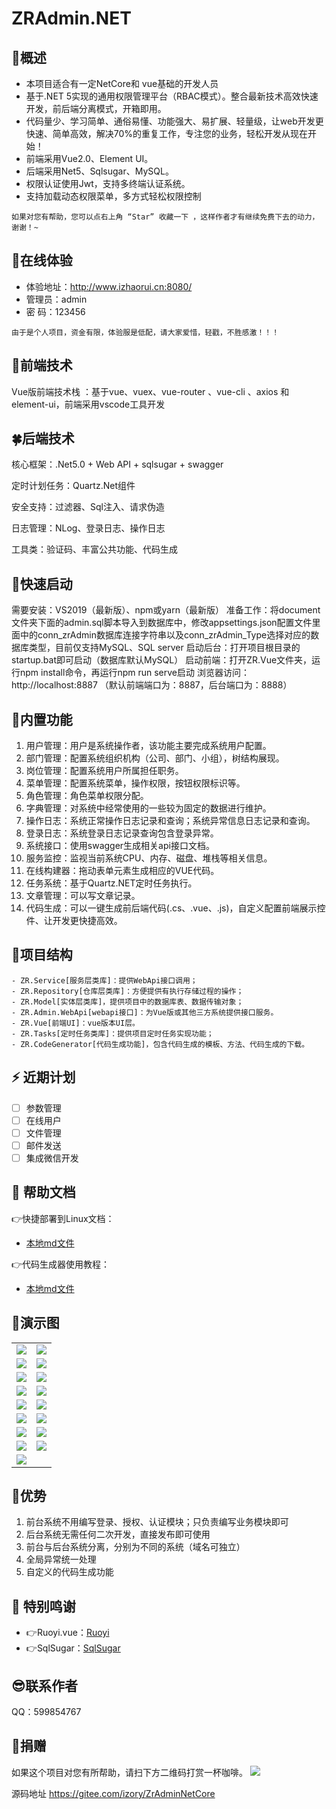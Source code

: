 # ZRAdmin.NET

## 🍟概述
* 本项目适合有一定NetCore和 vue基础的开发人员
* 基于.NET 5实现的通用权限管理平台（RBAC模式）。整合最新技术高效快速开发，前后端分离模式，开箱即用。
* 代码量少、学习简单、通俗易懂、功能强大、易扩展、轻量级，让web开发更快速、简单高效，解决70%的重复工作，专注您的业务，轻松开发从现在开始！
* 前端采用Vue2.0、Element UI。
* 后端采用Net5、Sqlsugar、MySQL。
* 权限认证使用Jwt，支持多终端认证系统。
* 支持加载动态权限菜单，多方式轻松权限控制

```
如果对您有帮助，您可以点右上角 “Star” 收藏一下 ，这样作者才有继续免费下去的动力，谢谢！~
```

## 🍿在线体验
- 体验地址：http://www.izhaorui.cn:8080/
- 管理员：admin
- 密  码：123456

```
由于是个人项目，资金有限，体验服是低配，请大家爱惜，轻戳，不胜感激！！！
```
## 🍁前端技术
Vue版前端技术栈 ：基于vue、vuex、vue-router 、vue-cli 、axios 和 element-ui，前端采用vscode工具开发

## 🍀后端技术
核心框架：.Net5.0 + Web API + sqlsugar + swagger

定时计划任务：Quartz.Net组件

安全支持：过滤器、Sql注入、请求伪造

日志管理：NLog、登录日志、操作日志

工具类：验证码、丰富公共功能、代码生成

## 🍄快速启动
需要安装：VS2019（最新版）、npm或yarn（最新版）
准备工作：将document文件夹下面的admin.sql脚本导入到数据库中，修改appsettings.json配置文件里面中的conn_zrAdmin数据库连接字符串以及conn_zrAdmin_Type选择对应的数据库类型，目前仅支持MySQL、SQL server
启动后台：打开项目根目录的startup.bat即可启动（数据库默认MySQL）
启动前端：打开ZR.Vue文件夹，运行npm install命令，再运行npm run serve启动
浏览器访问：http://localhost:8887 （默认前端端口为：8887，后台端口为：8888）


## 🍖内置功能

1. 用户管理：用户是系统操作者，该功能主要完成系统用户配置。
2. 部门管理：配置系统组织机构（公司、部门、小组），树结构展现。
3. 岗位管理：配置系统用户所属担任职务。
4. 菜单管理：配置系统菜单，操作权限，按钮权限标识等。
5. 角色管理：角色菜单权限分配。
6. 字典管理：对系统中经常使用的一些较为固定的数据进行维护。
6. 操作日志：系统正常操作日志记录和查询；系统异常信息日志记录和查询。
7. 登录日志：系统登录日志记录查询包含登录异常。
8. 系统接口：使用swagger生成相关api接口文档。
9. 服务监控：监视当前系统CPU、内存、磁盘、堆栈等相关信息。
10. 在线构建器：拖动表单元素生成相应的VUE代码。
11. 任务系统：基于Quartz.NET定时任务执行。
12. 文章管理：可以写文章记录。
13. 代码生成：可以一键生成前后端代码(.cs、.vue、.js)，自定义配置前端展示控件、让开发更快捷高效。


## 🍻项目结构

```
- ZR.Service[服务层类库]：提供WebApi接口调用；
- ZR.Repository[仓库层类库]：方便提供有执行存储过程的操作；
- ZR.Model[实体层类库]，提供项目中的数据库表、数据传输对象；
- ZR.Admin.WebApi[webapi接口]：为Vue版或其他三方系统提供接口服务。
- ZR.Vue[前端UI]：vue版本UI层。
- ZR.Tasks[定时任务类库]：提供项目定时任务实现功能；
- ZR.CodeGenerator[代码生成功能]，包含代码生成的模板、方法、代码生成的下载。
```
## ⚡ 近期计划

- [ ] 参数管理
- [ ] 在线用户
- [ ] 文件管理 
- [ ] 邮件发送
- [ ] 集成微信开发

## 📖 帮助文档
👉快捷部署到Linux文档：
- [本地md文件](./document/nginx部署文档.md "代码生成")

👉代码生成器使用教程：
- [本地md文件](./document/代码生成器使用.md "代码生成")

## 🍎演示图

<table>
    <tr>
        <td><img src="https://www.izhaorui.cn/images/zradmin/1.png"/></td>
        <td><img src="https://www.izhaorui.cn/images/zradmin/2.png"/></td>
    </tr>
    <tr>
        <td><img src="https://www.izhaorui.cn/images/zradmin/3.png"/></td>
        <td><img src="https://www.izhaorui.cn/images/zradmin/4.png"/></td>
    </tr>
    <tr>
        <td><img src="https://www.izhaorui.cn/images/zradmin/5.png"/></td>
        <td><img src="https://www.izhaorui.cn/images/zradmin/6.png"/></td>
    </tr>
	<tr>
        <td><img src="https://www.izhaorui.cn/images/zradmin/7.png"/></td>
        <td><img src="https://www.izhaorui.cn/images/zradmin/8.png"/></td>
    </tr>	
	<tr>
        <td><img src="https://www.izhaorui.cn/images/zradmin/9.png"/></td>
        <td><img src="https://www.izhaorui.cn/images/zradmin/10.png"/></td>
    </tr>
	<tr>
        <td><img src="https://www.izhaorui.cn/images/zradmin/11.png"/></td>
        <td><img src="https://www.izhaorui.cn/images/zradmin/12.png"/></td>
    </tr>
	<tr>
        <td><img src="https://www.izhaorui.cn/images/zradmin/13.png"/></td>
        <td><img src="https://www.izhaorui.cn/images/zradmin/14.png"/></td>
    </tr>
	<tr>
        <td><img src="https://www.izhaorui.cn/images/zradmin/15.png"/></td>
        <td><img src="https://www.izhaorui.cn/images/zradmin/16.png"/></td>
    </tr>
	<tr>
        <td><img src="https://www.izhaorui.cn/images/zradmin/17.png"/></td>
    </tr>
</table>

## 🎉优势

1. 前台系统不用编写登录、授权、认证模块；只负责编写业务模块即可
2. 后台系统无需任何二次开发，直接发布即可使用
3. 前台与后台系统分离，分别为不同的系统（域名可独立）
4. 全局异常统一处理
5. 自定义的代码生成功能

## 💐 特别鸣谢
- 👉Ruoyi.vue：[Ruoyi](http://www.ruoyi.vip/)
- 👉SqlSugar：[SqlSugar](https://gitee.com/dotnetchina/SqlSugar)

## 😎联系作者
QQ：599854767

## 🎀捐赠
如果这个项目对您有所帮助，请扫下方二维码打赏一杯咖啡。
<img src="https://www.izhaorui.cn/static/pay.jpg"/>

源码地址
https://gitee.com/izory/ZrAdminNetCore